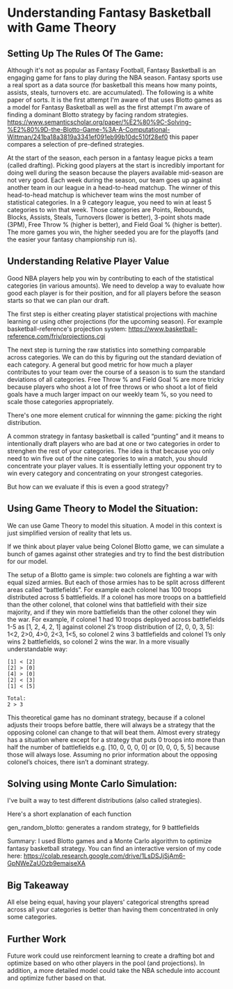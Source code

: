 # Understanding Fantasy Basketball with Game Theory
## Setting Up The Rules Of The Game:
Although it's not as popular as Fantasy Football, Fantasy Basketball is an engaging game for fans to play during the NBA season. Fantasy sports use a real sport as a data source (for basketball this means how many points, assists, steals, turnovers etc. are accumulated). The following is a white paper of sorts. It is the first attempt I'm aware of that uses Blotto games as a model for Fantasy Basketball as well as the first attempt I'm aware of finding a dominant Blotto strategy by facing random strategies. https://www.semanticscholar.org/paper/%E2%80%9C-Solving-%E2%80%9D-the-Blotto-Game-%3A-A-Computational-Wittman/241ba18a3819a3341ef091eb99b10dc510f28ef0 this paper compares a selection of pre-defined strategies.

At the start of the season, each person in a fantasy league picks a team (called drafting). Picking good players at the start is incredibly important for doing well during the season because the players available mid-season are not very good. Each week during the season, our team goes up against another team in our league in a head-to-head matchup. The winner of this head-to-head matchup is whichever team wins the most number of statistical categories. In a 9 category league, you need to win at least 5 categories to win that week. Those categories are Points, Rebounds, Blocks, Assists, Steals, Turnovers (lower is better), 3-point shots made (3PM), Free Throw % (higher is better), and Field Goal % (higher is better). The more games you win, the higher seeded you are for the playoffs (and the easier your fantasy championship run is).
 
## Understanding Relative Player Value

Good NBA players help you win by contributing to each of the statistical categories (in various amounts). We need to develop a way to evaluate how good each player is for their position, and for all players before the season starts so that we can plan our draft.

The first step is either creating player statistical projections with machine learning or using other projections (for the upcoming season). For example basketball-reference's projection system: https://www.basketball-reference.com/friv/projections.cgi

The next step is turning the raw statistics into something comparable across categories. We can do this by figuring out the standard deviation of each category. A general but good metric for how much a player contributes to your team over the course of a season is to sum the standard deviations of all categories. Free Throw % and Field Goal % are more tricky because players who shoot a lot of free throws or who shoot a lot of field goals have a much larger impact on our weekly team %, so you need to scale those categories appropriately.

There's one more element crutical for winnning the game: picking the right distribution.

A common strategy in fantasy basketball is called “punting” and it means to intentionally draft players who are bad at one or two categories in order to strenghen the rest of your categories. The idea is that because you only need to win five out of the nine categories to win a match, you should concentrate your player values. It is essentially letting your opponent try to win every category and concentrating on your strongest categories.

But how can we evaluate if this is even a good strategy?

## Using Game Theory to Model the Situation:
We can use Game Theory to model this situation. A model in this context is just simplified version of reality that lets us. 

If we think about player value being Colonel Blotto game, we can simulate a bunch of games against other strategies and try to find the best distribution for our model. 

The setup of a Blotto game is simple: two colonels are fighting a war with equal sized armies. But each of those armies has to be split across different areas called “battlefields”. For example each colonel has 100 troops distributed across 5 battlefields. If a colonel has more troops on a battlefield than the other colonel, that colonel wins that battlefield with their size majority, and if they win more battlefields than the other colonel they win the war. For example, if colonel 1 had 10 troops deployed across battlefields 1-5 as [1, 2, 4, 2, 1] against colonel 2’s troop distribution of [2, 0, 0, 3, 5]: 1<2, 2>0, 4>0, 2<3, 1<5, so colonel 2 wins 3 battlefields and colonel 1’s only wins 2 battlefields, so colonel 2 wins the war. In a more visually understandable way:
  ```
  [1] < [2]
  [2] > [0]
  [4] > [0]
  [2] < [3]
  [1] < [5]
  
  Total:
  2 > 3
  ```
This theoretical game has no dominant strategy, because if a colonel adjusts their troops before battle, there will always be a strategy that the opposing colonel can change to that will beat them. Almost every strategy has a situation where except for a strategy that puts 0 troops into more than half the number of battlefields e.g. [10, 0, 0, 0, 0] or [0, 0, 0, 5, 5] because those will always lose. Assuming no prior information about the opposing colonel’s choices, there isn’t a dominant strategy.

## Solving using Monte Carlo Simulation:
I've built a way to test different distributions (also called strategies).

Here's a short explanation of each function

gen_random_blotto: generates a random strategy, for 9 battlefields



Summary: I used Blotto games and a Monte Carlo algorithm to optimize fantasy basketball strategy. You can find an interactive version of my code here: 
https://colab.research.google.com/drive/1LsDSJjSjAm6-GpNWeZaUOzb9emaiseXA


## Big Takeaway
All else being equal, having your players' categorical strengths spread across all your categories is better than having them concentrated in only some categories.

## Further Work
Future work could use reinforcment learning to create a drafting bot and optimize based on who other players in the pool (and projections). In addition, a more detailed model could take the NBA schedule into account and optimize futher based on that.
